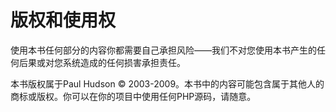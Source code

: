 # 版权和使用权

使用本书任何部分的内容你都需要自己承担风险——我们不对您使用本书产生的任何后果或对您系统造成的任何损害承担责任。

本书版权属于Paul Hudson &copy; 2003-2009。本书中的内容可能包含属于其他人的商标或版权。你可以在你的项目中使用任何PHP源码，请随意。
